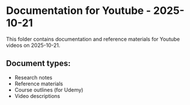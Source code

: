 # Documentation for Youtube - 2025-10-21

This folder contains documentation and reference materials for Youtube videos on 2025-10-21.

## Document types:
- Research notes
- Reference materials
- Course outlines (for Udemy)
- Video descriptions
